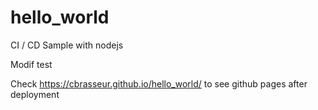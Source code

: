 # hello_world
CI / CD Sample with nodejs

Modif test

Check https://cbrasseur.github.io/hello_world/ to see github pages after deployment
